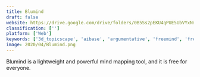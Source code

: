 ```yaml
---
title: Blumind
draft: false 
website: https://drive.google.com/drive/folders/0B5Ss2pEKU4qPUE5UbVYxNmVUTUE?usp=drive_web
classification: ['']
platform: ['Web']
keywords: ['3d_topicscape', 'aibase', 'argumentative', 'freemind', 'freeplane', 'mindmanager', 'mindnode', 'mindomo', 'padlet', 'pencil_project', 'thebrain', 'userreport', 'visio', 'visual_understanding_environment', 'vithanco', 'xmind', 'draw.io', 'ithoughts', 'vym']
image: 2020/04/Blumind.png
---
```

Blumind is a lightweight and powerful mind mapping tool, and it is free for everyone.